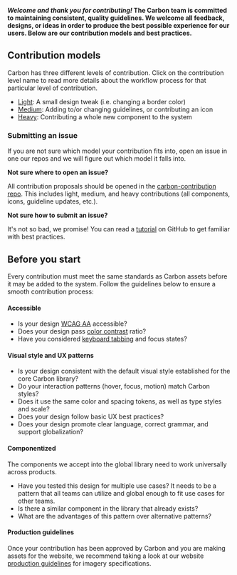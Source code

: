 **_Welcome and thank you for contributing!_ The Carbon team is committed to maintaining consistent, quality guidelines. We welcome all feedback, designs, or ideas in order to produce the best possible experience for our users. Below are our contribution models and best practices.**


## Contribution models

Carbon has three different levels of contribution. Click on the contribution level name to read more details about the workflow process for that particular level of contribution.


- [Light](https://github.com/carbon-design-system/carbon-contribution/wiki/1.-Light-Contribution-Model): A small design tweak (i.e. changing a border color)
- [Medium](https://github.com/carbon-design-system/carbon-contribution/wiki/2.-Medium-Contribution-Model): Adding to/or changing guidelines, or contributing an icon
- [Heavy](https://github.com/carbon-design-system/carbon-contribution/wiki/3.-Heavy-Contribution-Model): Contributing a whole new component to the system


### Submitting an issue
If you are not sure which model your contribution fits into, open an issue in one our repos and we will figure out which model it falls into.

**Not sure where to open an issue?**

All contribution proposals should be opened in the [carbon-contribution repo](https://github.com/carbon-design-system/carbon-contribution). This includes light, medium, and heavy contributions (all components, icons, guideline updates, etc.).


**Not sure how to submit an issue?**

It's not so bad, we promise! You can read a [tutorial](https://help.github.com/articles/creating-an-issue/) on GitHub to get familiar with best practices.

## Before you start

Every contribution must meet the same standards as Carbon assets before it may be added to the system. Follow the guidelines below to ensure a smooth contribution process:

#### Accessible

* Is your design [WCAG AA](https://www.w3.org/WAI/WCAG20/quickref/) accessible?
* Does your design pass [color contrast](https://www.w3.org/TR/UNDERSTANDING-WCAG20/visual-audio-contrast-contrast.html) ratio?
* Have you considered [keyboard tabbing](/guidelines/accessibility) and focus states?


#### Visual style and UX patterns

* Is your design consistent with the default visual style established for the core Carbon library?
* Do your interaction patterns (hover, focus, motion) match Carbon styles?
* Does it use the same color and spacing tokens, as well as type styles and scale?
* Does your design follow basic UX best practices?
* Does your design promote clear language, correct grammar, and support globalization?


#### Componentized

The components we accept into the global library need to work universally across products.

* Have you tested this design for multiple use cases? It needs to be a pattern that all teams can utilize and global enough to fit use cases for other teams.
* Is there a similar component in the library that already exists?
* What are the advantages of this pattern over alternative patterns?

#### Production guidelines

Once your contribution has been approved by Carbon and you are making assets for the website, we recommend taking a look at our website [production guidelines](https://github.com/ibm/design-system-website/wiki/Production-guidelines) for imagery specifications.  

